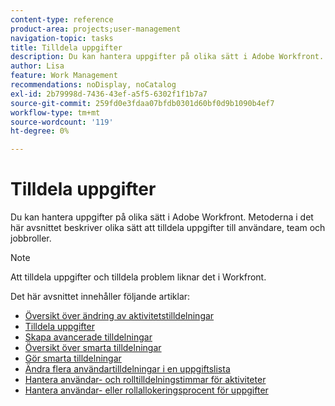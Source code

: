 ```yaml
---
content-type: reference
product-area: projects;user-management
navigation-topic: tasks
title: Tilldela uppgifter
description: Du kan hantera uppgifter på olika sätt i Adobe Workfront. Metoderna i det här avsnittet beskriver olika sätt att tilldela uppgifter till användare, team och jobbroller.
author: Lisa
feature: Work Management
recommendations: noDisplay, noCatalog
exl-id: 2b79998d-7436-43ef-a5f5-6302f1f1b7a7
source-git-commit: 259fd0e3fdaa07bfdb0301d60bf0d9b1090b4ef7
workflow-type: tm+mt
source-wordcount: '119'
ht-degree: 0%

---
```


# Tilldela uppgifter

Du kan hantera uppgifter på olika sätt i Adobe Workfront. Metoderna i det här avsnittet beskriver olika sätt att tilldela uppgifter till användare, team och jobbroller.

>[!NOTE]
>
>Att tilldela uppgifter och tilldela problem liknar det i Workfront.

Det här avsnittet innehåller följande artiklar:

* [Översikt över ändring av aktivitetstilldelningar](../../../manage-work/tasks/assign-tasks/modify-task-assignments-overview.md)
* [Tilldela uppgifter](../../../manage-work/tasks/assign-tasks/assign-tasks.md)
* [Skapa avancerade tilldelningar](../../../manage-work/tasks/assign-tasks/create-advanced-assignments.md)
* [Översikt över smarta tilldelningar](../../../manage-work/tasks/assign-tasks/smart-assignments.md)
* [Gör smarta tilldelningar](../../../manage-work/tasks/assign-tasks/make-smart-assignments.md)
* [Ändra flera användartilldelningar i en uppgiftslista](../../../manage-work/tasks/assign-tasks/modify-multiple-assignments-in-task-list.md)
* [Hantera användar- och rolltilldelningstimmar för aktiviteter](../../../manage-work/tasks/assign-tasks/manage-allocation-hours-on-tasks.md)
* [Hantera användar- eller rollallokeringsprocent för uppgifter](../../../manage-work/tasks/assign-tasks/manage-allocation-percentage-on-tasks.md)
